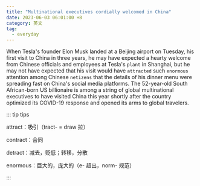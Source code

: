 ```yaml
---
title: "Multinational executives cordially welcomed in China"
date: 2023-06-03 06:01:00 +8
category: 英文
tag:
  - everyday
---
```


When Tesla's founder Elon Musk landed at a Beijing airport on Tuesday, his first visit to China in three years, he may have expected a hearty welcome from Chinese officials and employees at Tesla's `plant` in Shanghai, but he may not have expected that his visit would have `attracted` such `enormous` attention among Chinese `netizens` that the details of his dinner menu were spreading fast on China's social media platforms. The 52-year-old South African-born US billionaire is among a string of global multinational executives to have visited China this year shortly after the country optimized its COVID-19 response and opened its arms to global travelers.

::: tip tips

attract：吸引（tract- = draw 拉）

contract：合同

detract：减去，贬低；转移，分散

enormous：巨大的，庞大的（e- 超出，norm- 规范）

:::

